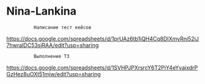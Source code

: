 # Nina-Lankina

              
              Написание тест кейсов 
              
   https://docs.google.com/spreadsheets/d/1prUAz6tb1jQH4Cq8DIXmyRni52jJ7hwraIDC53sjRAA/edit?usp=sharing
   
              Выполнение ТЗ
              
  https://docs.google.com/spreadsheets/d/1SVHPJPXrsrcY6T2PiY4eYyaixdrPGzHez8uOXt51mjw/edit?usp=sharing    
